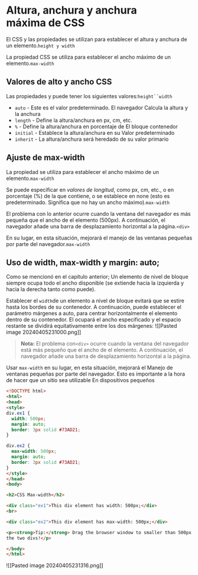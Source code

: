# Altura, anchura y anchura máxima de CSS

El CSS y las propiedades se utilizan para establecer el altura y anchura de un elemento.`height y width`

La propiedad CSS se utiliza para establecer el ancho máximo de un elemento.`max-width`

## Valores de alto y ancho CSS

Las propiedades y puede tener los siguientes valores:`height``width`

- `auto` - Este es el valor predeterminado. El navegador Calcula la altura y la anchura
- `length` - Define la altura/anchura en px, cm, etc.
- `%` - Define la altura/anchura en porcentaje de El bloque contenedor
- `initial` - Establece la altura/anchura en su Valor predeterminado
- `inherit` - La altura/anchura será heredado de su valor primario

## Ajuste de max-width

La propiedad se utiliza para establecer el ancho máximo de un elemento.`max-width`

Se puede especificar en _valores de longitud_, como px, cm, etc., o en porcentaje (%) de la que contiene, o se establece en none (esto es predeterminado. Significa que no hay un ancho máximo).`max-width`

El problema con lo anterior ocurre cuando la ventana del navegador es más pequeña que el ancho de el elemento (500px). A continuación, el navegador añade una barra de desplazamiento horizontal a la página.`<div>`

En su lugar, en esta situación, mejorará el manejo de las ventanas pequeñas por parte del navegador.`max-width`


## Uso de width, max-width y margin: auto;

Como se mencionó en el capítulo anterior; Un elemento de nivel de bloque siempre ocupa todo el ancho disponible (se extiende hacia la izquierda y hacia la derecha tanto como puede).

Establecer el `width`de un elemento a nivel de bloque evitará que se estire hasta los bordes de su contenedor. A continuación, puede establecer el parámetro márgenes a auto, para centrar horizontalmente el elemento dentro de su contenedor. El ocupará el ancho especificado y el espacio restante se dividirá equitativamente entre los dos márgenes:
![[Pasted image 20240405231000.png]]

>**Nota:** El problema con`<div>`  ocurre cuando la ventana del navegador está más pequeño que el ancho de el elemento. A continuación, el navegador añade una barra de desplazamiento horizontal a la página.


Usar `max-width` en su lugar, en esta situación, mejorará el Manejo de ventanas pequeñas por parte del navegador. Esto es importante a la hora de hacer que un sitio sea utilizable En dispositivos pequeños

```html
<!DOCTYPE html>
<html>
<head>
<style>
div.ex1 {
  width: 500px;
  margin: auto;
  border: 3px solid #73AD21;
}

div.ex2 {
  max-width: 500px;
  margin: auto;
  border: 3px solid #73AD21;
}
</style>
</head>
<body>

<h2>CSS Max-width</h2>

<div class="ex1">This div element has width: 500px;</div>
<br>

<div class="ex2">This div element has max-width: 500px;</div>

<p><strong>Tip:</strong> Drag the browser window to smaller than 500px wide, to see the difference between 
the two divs!</p>

</body>
</html>

```

![[Pasted image 20240405231316.png]]